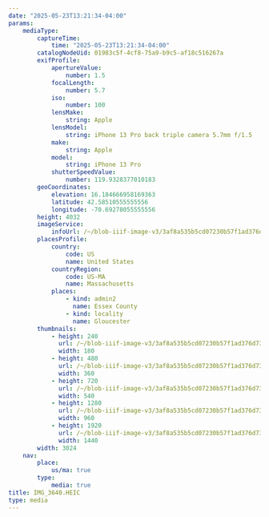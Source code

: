 ```yaml
---
date: "2025-05-23T13:21:34-04:00"
params:
    mediaType:
        captureTime:
            time: "2025-05-23T13:21:34-04:00"
        catalogNodeUid: 01983c5f-4cf8-75a9-b9c5-af18c516267a
        exifProfile:
            apertureValue:
                number: 1.5
            focalLength:
                number: 5.7
            iso:
                number: 100
            lensMake:
                string: Apple
            lensModel:
                string: iPhone 13 Pro back triple camera 5.7mm f/1.5
            make:
                string: Apple
            model:
                string: iPhone 13 Pro
            shutterSpeedValue:
                number: 119.9328377010183
        geoCoordinates:
            elevation: 16.184666958169363
            latitude: 42.58510555555556
            longitude: -70.69278055555556
        height: 4032
        imageService:
            infoUrl: /~/blob-iiif-image-v3/3af8a535b5cd07230b57f1ad376d73f3d27c852d4643abda21fe5c6399bb2507/info.json
        placesProfile:
            country:
                code: US
                name: United States
            countryRegion:
                code: US-MA
                name: Massachusetts
            places:
                - kind: admin2
                  name: Essex County
                - kind: locality
                  name: Gloucester
        thumbnails:
            - height: 240
              url: /~/blob-iiif-image-v3/3af8a535b5cd07230b57f1ad376d73f3d27c852d4643abda21fe5c6399bb2507/full/180%2C240/0/default.jpg
              width: 180
            - height: 480
              url: /~/blob-iiif-image-v3/3af8a535b5cd07230b57f1ad376d73f3d27c852d4643abda21fe5c6399bb2507/full/360%2C480/0/default.jpg
              width: 360
            - height: 720
              url: /~/blob-iiif-image-v3/3af8a535b5cd07230b57f1ad376d73f3d27c852d4643abda21fe5c6399bb2507/full/540%2C720/0/default.jpg
              width: 540
            - height: 1280
              url: /~/blob-iiif-image-v3/3af8a535b5cd07230b57f1ad376d73f3d27c852d4643abda21fe5c6399bb2507/full/960%2C1280/0/default.jpg
              width: 960
            - height: 1920
              url: /~/blob-iiif-image-v3/3af8a535b5cd07230b57f1ad376d73f3d27c852d4643abda21fe5c6399bb2507/full/1440%2C1920/0/default.jpg
              width: 1440
        width: 3024
    nav:
        place:
            us/ma: true
        type:
            media: true
title: IMG_3640.HEIC
type: media
---
```

